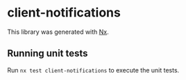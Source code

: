 # client-notifications

This library was generated with [Nx](https://nx.dev).

## Running unit tests

Run `nx test client-notifications` to execute the unit tests.
